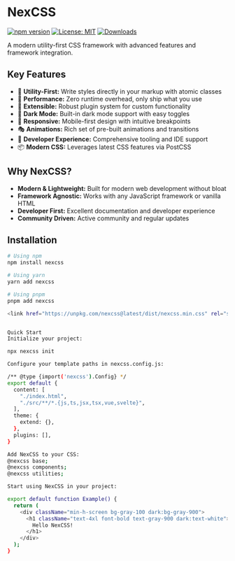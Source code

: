 # NexCSS

[![npm version](https://badge.fury.io/js/nexcss.svg)](https://badge.fury.io/js/nexcss)
[![License: MIT](https://img.shields.io/badge/License-MIT-yellow.svg)](https://opensource.org/licenses/MIT)
[![Downloads](https://img.shields.io/npm/dm/nexcss.svg)](https://www.npmjs.com/package/nexcss)

A modern utility-first CSS framework with advanced features and framework integration.

## Key Features

- 🎨 **Utility-First:** Write styles directly in your markup with atomic classes
- 🚀 **Performance:** Zero runtime overhead, only ship what you use
- 🔌 **Extensible:** Robust plugin system for custom functionality
- 🌙 **Dark Mode:** Built-in dark mode support with easy toggles
- 📱 **Responsive:** Mobile-first design with intuitive breakpoints
- 🎭 **Animations:** Rich set of pre-built animations and transitions
- 🔧 **Developer Experience:** Comprehensive tooling and IDE support
- 📦 **Modern CSS:** Leverages latest CSS features via PostCSS

## Why NexCSS?

- **Modern & Lightweight:** Built for modern web development without bloat
- **Framework Agnostic:** Works with any JavaScript framework or vanilla HTML
- **Developer First:** Excellent documentation and developer experience
- **Community Driven:** Active community and regular updates

## Installation

```bash
# Using npm
npm install nexcss

# Using yarn
yarn add nexcss

# Using pnpm
pnpm add nexcss

<link href="https://unpkg.com/nexcss@latest/dist/nexcss.min.css" rel="stylesheet">


Quick Start
Initialize your project:

npx nexcss init

Configure your template paths in nexcss.config.js:

/** @type {import('nexcss').Config} */
export default {
  content: [
    "./index.html",
    "./src/**/*.{js,ts,jsx,tsx,vue,svelte}",
  ],
  theme: {
    extend: {},
  },
  plugins: [],
}

Add NexCSS to your CSS:
@nexcss base;
@nexcss components;
@nexcss utilities;

Start using NexCSS in your project:

export default function Example() {
  return (
    <div className="min-h-screen bg-gray-100 dark:bg-gray-900">
      <h1 className="text-4xl font-bold text-gray-900 dark:text-white">
        Hello NexCSS!
      </h1>
    </div>
  );
}
